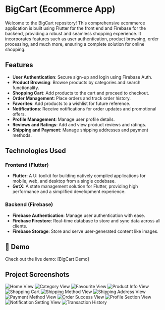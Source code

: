 # BigCart (Ecommerce App)

Welcome to the BigCart repository! This comprehensive ecommerce application is built using Flutter for the front end and Firebase for the backend, providing a robust and seamless shopping experience. It incorporates features such as user authentication, product browsing, order processing, and much more, ensuring a complete solution for online shopping.

## Features

- **User Authentication**: Secure sign-up and login using Firebase Auth.
- **Product Browsing**: Browse products by categories and search functionality.
- **Shopping Cart**: Add products to the cart and proceed to checkout.
- **Order Management**: Place orders and track order history.
- **Favorites**: Add products to a wishlist for future reference.
- **Notifications**: Receive notifications for order updates and promotional offers.
- **Profile Management**: Manage user profile details.
- **Reviews and Ratings**: Add and view product reviews and ratings.
- **Shipping and Payment**: Manage shipping addresses and payment methods.

## Technologies Used

### Frontend (Flutter)

- **Flutter**: A UI toolkit for building natively compiled applications for mobile, web, and desktop from a single codebase.
- **GetX**: A state management solution for Flutter, providing high performance and a simplified development experience.

### Backend (Firebase)

- **Firebase Authentication**: Manage user authentication with ease.
- **Firebase Firestore**: Real-time database to store and sync data across all clients.
- **Firebase Storage**: Store and serve user-generated content like images.


## 🚀 Demo

Check out the live demo: [BigCart Demo]

## Project Screenshots

![Home View](https://i.postimg.cc/Vk5fbWkZ/Home-View.jpg)
![Category View](https://i.postimg.cc/fb9M8WXx/Category-View.jpg)
![Favourite View](https://i.postimg.cc/52Gx5QH4/Favourite-View.jpg)
![Product Info View](https://i.postimg.cc/wxVgfGtb/Product-Info-Ciew.jpg)
![Shopping Cart](https://i.postimg.cc/htHBQFwh/Shopping-Cart-View.jpg)
![Shipping Method View](https://i.postimg.cc/rwdTpyfv/Shipping-Method-View.jpg)
![Shipping Address View](https://i.postimg.cc/qMD006xs/Shipping-Address-View.jpg)
![Payment Method View](https://i.postimg.cc/NFptKKqw/Payment-Method-View.jpg)
![Order Success View](https://i.postimg.cc/XJ64mMct/Order-Sucess-View.jpg)
![Profile Section View](https://i.postimg.cc/cH70NDFC/Profile-Sec-View.jpg)
![Notification Setting View](https://i.postimg.cc/Kv0czHxg/Notification-Setting-View.jpg)
![Transaction History](https://i.postimg.cc/YSYw1nKR/Transaction-History-View.jpg)

